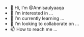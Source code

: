 - 👋 Hi, I’m @Annisaulyaaqa
- 👀 I’m interested in ...
- 🌱 I’m currently learning ...
- 💞️ I’m looking to collaborate on ...
- 📫 How to reach me ...

<!---
Annisaulyaaqa/Annisaulyaaqa is a ✨ special ✨ repository because its `README.md` (this file) appears on your GitHub profile.
You can click the Preview link to take a look at your changes.
--->

